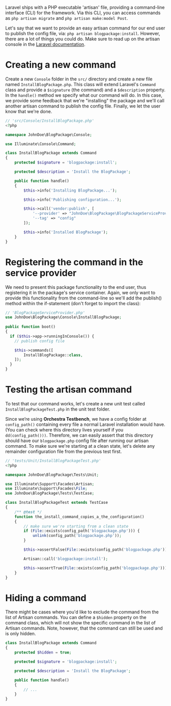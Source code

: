 Laravel ships with a PHP executable 'artisan' file, providing a command-line interface (CLI) for the framework. Via this CLI, you can access commands as `php artisan migrate` and `php artisan make:model Post`.

Let's say that we want to provide an easy artisan command for our end user to publish the config file, via: `php artisan blogpackage:install`. However, there are a lot of things you could do. Make sure to read up on the artisan console in the [Laravel documentation](https://laravel.com/docs/6.x/artisan).

# Creating a new command
Create a new `Console` folder in the `src/` directory and create a new file named `InstallBlogPackage.php`. This class will extend Laravel's `Command` class and provide a `$signature` (the command) and a `$description` property. In the `handle()` method we specify what our command will do. In this case, we provide some feedback that we're "installing" the package and we'll call another artisan command to publish the config file. Finally, we let the user know that we're done. 

```php
// 'src/Console/InstallBlogPackage.php'
<?php

namespace JohnDoe\BlogPackage\Console;

use Illuminate\Console\Command;

class InstallBlogPackage extends Command
{
    protected $signature = 'blogpackage:install';

    protected $description = 'Install the BlogPackage';

    public function handle()
    {
        $this->info('Installing BlogPackage...');

        $this->info('Publishing configuration...');

        $this->call('vendor:publish', [
            '--provider' => "JohnDoe\BlogPackage\BlogPackageServiceProvider",
            '--tag' => "config"
        ]);

        $this->info('Installed BlogPackage');
    }
}
```

# Registering the command in the service provider
We need to present this package functionality to the end user, thus registering it in the package's service container. Again, we only want to provide this functionality from the command-line so we'll add the publish() method within the if-statement (don't forget to import the class):

```php
// 'BlogPackageServiceProvider.php'
use JohnDoe\BlogPackage\Console\InstallBlogPackage;
﻿
public function boot()
{﻿
  if ($this->app->runningInConsole()) {
    // publish config file

    $this->commands([
        InstallBlogPackage::class,
    ]);
  }
}
```

# Testing the artisan command
To test that our command works, let's create a new unit test called `InstallBlogPackageTest.php` in the unit test folder.

Since we’re using **Orchestra Testbench**, we have a config folder at `config_path()` containing every file a normal Laravel installation would have. (You can check where this directory lives yourself if you `dd(config_path()))`. Therefore, we can easily assert that this directory should have our `blogpackage.php` config file after running our artisan command. To make sure we're starting at a clean state, let's delete any remainder configuration file from the previous test first.

```php
// 'tests/Unit/InstallBlogPackageTest.php'
<?php

namespace JohnDoe\BlogPackage\Tests\Unit;

use Illuminate\Support\Facades\Artisan;
use Illuminate\Support\Facades\File;
use JohnDoe\BlogPackage\Tests\TestCase;

class InstallBlogPackageTest extends TestCase
{
    /** @test */
    function the_install_command_copies_a_the_configuration()
    {
        // make sure we're starting from a clean state
        if (File::exists(config_path('blogpackage.php'))) {
            unlink(config_path('blogpackage.php'));
        }

        $this->assertFalse(File::exists(config_path('blogpackage.php')));

        Artisan::call('blogpackage:install');

        $this->assertTrue(File::exists(config_path('blogpackage.php')));
    }
}
```

# Hiding a command
There might be cases where you'd like to exclude the command from the list of Artisan commands. You can define a `$hidden` property on the command class, which will not show the specific command in the list of Artisan commands. Note, however, that the command can still be used and is only hidden. 

```php
class InstallBlogPackage extends Command
{
    protected $hidden = true;

    protected $signature = 'blogpackage:install';

    protected $description = 'Install the BlogPackage';

    public function handle()
    {
        // ...
    }
}
```